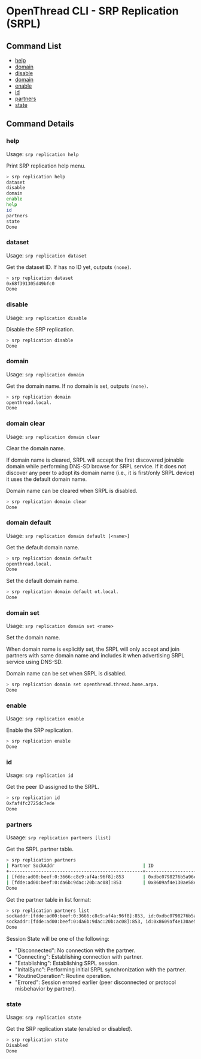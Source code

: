 # OpenThread CLI - SRP Replication (SRPL)

## Command List

- [help](#help)
- [domain](#domain)
- [disable](#disable)
- [domain](#domain)
- [enable](#enable)
- [id](#id)
- [partners](#partners)
- [state](#state)

## Command Details

### help

Usage: `srp replication help`

Print SRP replication help menu.

```bash
> srp replication help
dataset
disable
domain
enable
help
id
partners
state
Done
```

### dataset

Usage: `srp replication dataset`

Get the dataset ID. If has no ID yet, outputs `(none)`.

```bash
> srp replication dataset
0x68f391305d49bfc0
Done
```

### disable

Usage: `srp replication disable`

Disable the SRP replication.

```bash
> srp replication disable
Done
```

### domain

Usage: `srp replication domain`

Get the domain name. If no domain is set, outputs `(none)`.

```bash
> srp replication domain
openthread.local.
Done
```

### domain clear

Usage: `srp replication domain clear`

Clear the domain name.

If domain name is cleared, SRPL will accept the first discovered joinable domain while performing DNS-SD browse for SRPL service. If it does not discover any peer to adopt its domain name (i.e., it is first/only SRPL device) it uses the default domain name.

Domain name can be cleared when SRPL is disabled.

```bash
> srp replication domain clear
Done
```

### domain default

Usage: `srp replication domain default [<name>]`

Get the default domain name.

```bash
> srp replication domain default
openthread.local.
Done
```

Set the default domain name.

```bash
> srp replication domain default ot.local.
Done
```

### domain set

Usage: `srp replication domain set <name>`

Set the domain name.

When domain name is explicitly set, the SRPL will only accept and join partners with same domain name and includes it when advertising SRPL service using DNS-SD.

Domain name can be set when SRPL is disabled.

```bash
> srp replication domain set openthread.thread.home.arpa.
Done
```

### enable

Usage: `srp replication enable`

Enable the SRP replication.

```bash
> srp replication enable
Done
```

### id

Usage: `srp replication id`

Get the peer ID assigned to the SRPL.

```bash
> srp replication id
0xfaf4fc2725dc7ede
Done
```

### partners

Usaage: `srp replication partners [list]`

Get the SRPL partner table.

```bash
> srp replication partners
| Partner SockAddr                                 | ID                 | Session State    |
+--------------------------------------------------+--------------------+------------------+
| [fdde:ad00:beef:0:3666:c8c9:af4a:96f8]:853       | 0xdbc0798276b5a96e | RoutineOperation |
| [fdde:ad00:beef:0:da6b:9dac:20b:ac08]:853        | 0x8609af4e130ae58e | RoutineOperation |
Done
```

Get the partner table in list format:

```bash
> srp replication partners list
sockaddr:[fdde:ad00:beef:0:3666:c8c9:af4a:96f8]:853, id:0xdbc0798276b5a96e, state:RoutineOperation
sockaddr:[fdde:ad00:beef:0:da6b:9dac:20b:ac08]:853, id:0x8609af4e130ae58e, state:RoutineOperation
Done
```

Session State will be one of the following:

- "Disconnected": No connection with the partner.
- "Connecting": Establishing connection with partner.
- "Establishing": Establishing SRPL session.
- "InitalSync": Performing initial SRPL synchronization with the partner.
- "RoutineOperation": Routine operation.
- "Errored": Session errored earlier (peer disconnected or protocol misbehavior by partner).

### state

Usage: `srp replication state`

Get the SRP replication state (enabled or disabled).

```bash
> srp replication state
Disabled
Done
```
